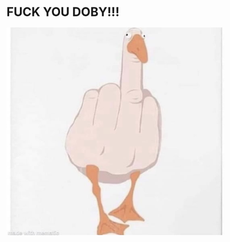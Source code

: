 # FUCK YOU DOBY!!!
![](https://github.com/cubenotes/This-is-for-DOBY/blob/478edfeb3f306704b689eb671217167fb34ee8c6/IMG_5327.jpeg?raw=true)
